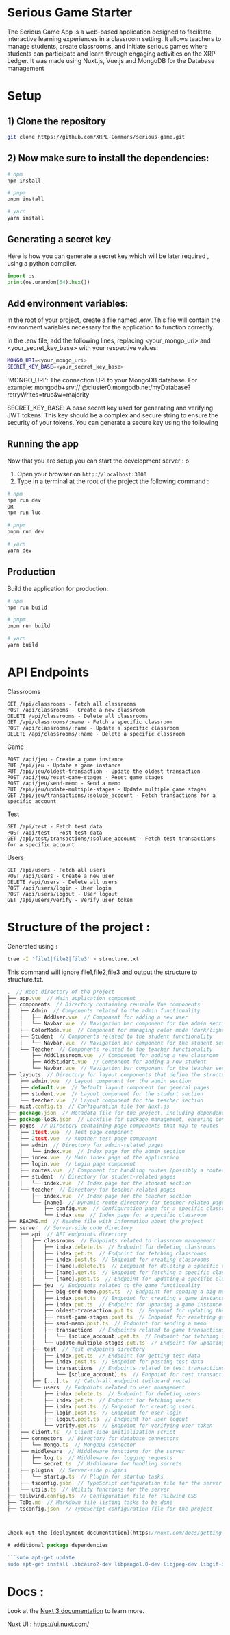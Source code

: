 # Serious Game Starter

The Serious Game App is a web-based application designed to facilitate interactive learning experiences in a classroom setting. It allows teachers to manage students, create classrooms, and initiate serious games where students can participate and learn through engaging activities on the XRP Ledger. It was made using Nuxt.js, Vue.js and MongoDB for the Database management

# Setup

## 1) Clone the repository

```bash
git clone https://github.com/XRPL-Commons/serious-game.git
```

## 2) Now make sure to install the dependencies:

```bash
# npm
npm install

# pnpm
pnpm install

# yarn
yarn install
````

## Generating a secret key

Here is how you can generate a secret key which will be later required , using a python compiler.
```python
import os
print(os.urandom(64).hex())
```

## Add environment variables:

In the root of your project, create a file named .env. This file will contain the environment variables necessary for the application to function correctly.

In the .env file, add the following lines, replacing <your_mongo_uri> and <your_secret_key_base> with your respective values:

```bash
MONGO_URI=<your_mongo_uri>
SECRET_KEY_BASE=<your_secret_key_base>
```

'MONGO_URI': The connection URI to your MongoDB database. For example: mongodb+srv://<username>:<password>@cluster0.mongodb.net/myDatabase?retryWrites=true&w=majority

SECRET_KEY_BASE: A base secret key used for generating and verifying JWT tokens. This key should be a complex and secure string to ensure the security of your tokens. You can generate a secure key using the following 


## Running the app

Now that you are setup you can start the development server : o
1) Open your browser on `http://localhost:3000`
2) Type in a terminal at the root of the project the following command : 

```bash
# npm
npm run dev
OR
npm run luc

# pnpm
pnpm run dev

# yarn
yarn dev
```

## Production

Build the application for production:

```bash
# npm
npm run build

# pnpm
pnpm run build

# yarn
yarn build
```

# API Endpoints

Classrooms

    GET /api/classrooms - Fetch all classrooms
    POST /api/classrooms - Create a new classroom
    DELETE /api/classrooms - Delete all classrooms
    GET /api/classrooms/:name - Fetch a specific classroom
    POST /api/classrooms/:name - Update a specific classroom
    DELETE /api/classrooms/:name - Delete a specific classroom

Game

    POST /api/jeu - Create a game instance
    PUT /api/jeu - Update a game instance
    PUT /api/jeu/oldest-transaction - Update the oldest transaction
    POST /api/jeu/reset-game-stages - Reset game stages
    POST /api/jeu/send-memo - Send a memo
    PUT /api/jeu/update-multiple-stages - Update multiple game stages
    GET /api/jeu/transactions/:soluce_account - Fetch transactions for a specific account

Test

    GET /api/test - Fetch test data
    POST /api/test - Post test data
    GET /api/test/transactions/:soluce_account - Fetch test transactions for a specific account

Users

    GET /api/users - Fetch all users
    POST /api/users - Create a new user
    DELETE /api/users - Delete all users
    POST /api/users/login - User login
    POST /api/users/logout - User logout
    GET /api/users/verify - Verify user token
    

# Structure of the project : 
Generated using : 
```bash
tree -I 'file1|file2|file3' > structure.txt
```
This command will ignore file1,file2,file3 and output the structure to structure.txt.

```javascript
.  // Root directory of the project
├── app.vue  // Main application component
├── components  // Directory containing reusable Vue components
│   ├── Admin  // Components related to the admin functionality
│   │   ├── AddUser.vue  // Component for adding a new user
│   │   └── Navbar.vue  // Navigation bar component for the admin section
│   ├── ColorMode.vue  // Component for managing color mode (dark/light theme)
│   ├── Student  // Components related to the student functionality
│   │   └── Navbar.vue  // Navigation bar component for the student section
│   └── Teacher  // Components related to the teacher functionality
│       ├── AddClassroom.vue  // Component for adding a new classroom
│       ├── AddStudent.vue  // Component for adding a new student
│       └── Navbar.vue  // Navigation bar component for the teacher section
├── layouts  // Directory for layout components that define the structure of various pages
│   ├── admin.vue  // Layout component for the admin section
│   ├── default.vue  // Default layout component for general pages
│   ├── student.vue  // Layout component for the student section
│   └── teacher.vue  // Layout component for the teacher section
├── nuxt.config.ts  // Configuration file for Nuxt.js
├── package.json  // Metadata file for the project, including dependencies and scripts
├── package-lock.json  // Lockfile for package management, ensuring consistent installs
├── pages  // Directory containing page components that map to routes
│   ├── 1test.vue  // Test page component
│   ├── 2test.vue  // Another test page component
│   ├── admin  // Directory for admin-related pages
│   │   └── index.vue  // Index page for the admin section
│   ├── index.vue  // Main index page of the application
│   ├── login.vue  // Login page component
│   ├── routes.vue  // Component for handling routes (possibly a routes overview page)
│   ├── student  // Directory for student-related pages
│   │   └── index.vue  // Index page for the student section
│   └── teacher  // Directory for teacher-related pages
│       ├── index.vue  // Index page for the teacher section
│       └── [name]  // Dynamic route directory for teacher-related pages
│           ├── config.vue  // Configuration page for a specific classroom
│           └── index.vue  // Index page for a specific classroom
├── README.md  // Readme file with information about the project
├── server  // Server-side code directory
│   ├── api  // API endpoints directory
│   │   ├── classrooms  // Endpoints related to classroom management
│   │   │   ├── index.delete.ts  // Endpoint for deleting classrooms
│   │   │   ├── index.get.ts  // Endpoint for fetching classrooms
│   │   │   ├── index.post.ts  // Endpoint for creating classrooms
│   │   │   ├── [name].delete.ts  // Endpoint for deleting a specific classroom
│   │   │   ├── [name].get.ts  // Endpoint for fetching a specific classroom
│   │   │   └── [name].post.ts  // Endpoint for updating a specific classroom
│   │   ├── jeu  // Endpoints related to the game functionality
│   │   │   ├── big-send-memo.post.ts  // Endpoint for sending a big memo
│   │   │   ├── index.post.ts  // Endpoint for creating a game instance
│   │   │   ├── index.put.ts  // Endpoint for updating a game instance
│   │   │   ├── oldest-transaction.put.ts  // Endpoint for updating the oldest transaction
│   │   │   ├── reset-game-stages.post.ts  // Endpoint for resetting game stages
│   │   │   ├── send-memo.post.ts  // Endpoint for sending a memo
│   │   │   ├── transactions  // Endpoints related to game transactions
│   │   │   │   └── [soluce_account].get.ts  // Endpoint for fetching transactions for a specific account
│   │   │   └── update-multiple-stages.put.ts  // Endpoint for updating multiple game stages
│   │   ├── test  // Test endpoints directory
│   │   │   ├── index.get.ts  // Endpoint for getting test data
│   │   │   ├── index.post.ts  // Endpoint for posting test data
│   │   │   └── transactions  // Endpoints related to test transactions
│   │   │       └── [soluce_account].ts  // Endpoint for test transactions of a specific account
│   │   ├── [...].ts  // Catch-all endpoint (wildcard route)
│   │   └── users  // Endpoints related to user management
│   │       ├── index.delete.ts  // Endpoint for deleting users
│   │       ├── index.get.ts  // Endpoint for fetching users
│   │       ├── index.post.ts  // Endpoint for creating users
│   │       ├── login.post.ts  // Endpoint for user login
│   │       ├── logout.post.ts  // Endpoint for user logout
│   │       └── verify.get.ts  // Endpoint for verifying user token
│   ├── client.ts  // Client-side initialization script
│   ├── connectors  // Directory for database connectors
│   │   └── mongo.ts  // MongoDB connector
│   ├── middleware  // Middleware functions for the server
│   │   ├── log.ts  // Middleware for logging requests
│   │   └── secret.ts  // Middleware for handling secrets
│   ├── plugins  // Server-side plugins
│   │   └── startup.ts  // Plugin for startup tasks
│   ├── tsconfig.json  // TypeScript configuration file for the server
│   └── utils.ts  // Utility functions for the server
├── tailwind.config.ts  // Configuration file for Tailwind CSS
├── ToDo.md  // Markdown file listing tasks to be done
├── tsconfig.json  // TypeScript configuration file for the project



Check out the [deployment documentation](https://nuxt.com/docs/getting-started/deployment) for more information.

# additional package dependencies

```sudo apt-get update
sudo apt-get install libcairo2-dev libpango1.0-dev libjpeg-dev libgif-dev librsvg2-dev
```
# Docs :
Look at the [Nuxt 3 documentation](https://nuxt.com/docs/getting-started/introduction) to learn more.

Nuxt UI : https://ui.nuxt.com/

